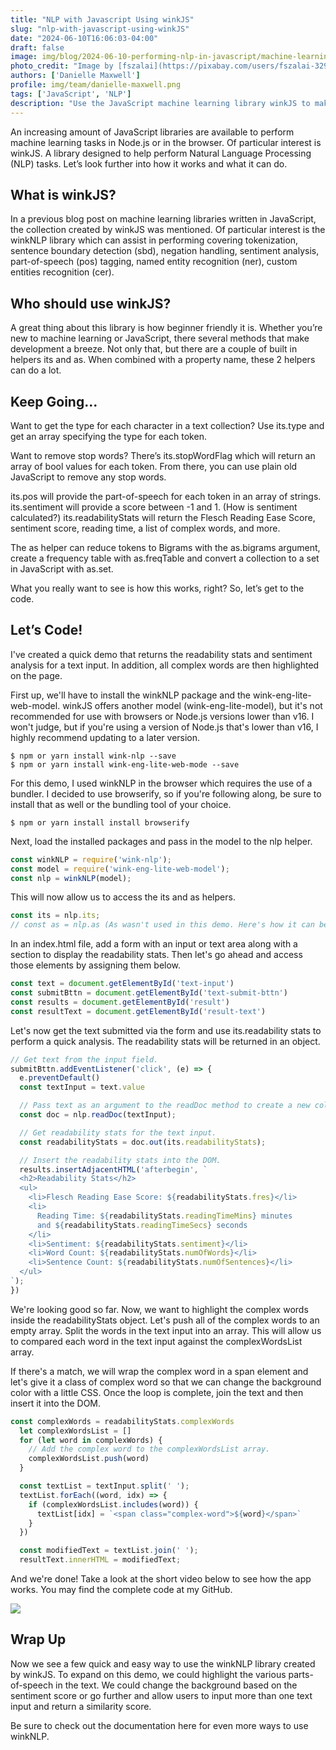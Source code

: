 ```yaml
---
title: "NLP with Javascript Using winkJS"
slug: "nlp-with-javascript-using-winkJS"
date: "2024-06-10T16:06:03-04:00"
draft: false
image: img/blog/2024-06-10-performing-nlp-in-javascript/machine-learning-robot.webp
photo_credit: "Image by [fszalai](https://pixabay.com/users/fszalai-32964329/?utm_source=link-attribution&utm_medium=referral&utm_campaign=image&utm_content=7770312) from [Pixabay](https://pixabay.com//?utm_source=link-attribution&utm_medium=referral&utm_campaign=image&utm_content=7770312)"
authors: ['Danielle Maxwell']
profile: img/team/danielle-maxwell.png
tags: ['JavaScript', 'NLP']
description: "Use the JavaScript machine learning library winkJS to make Natural Language Processing (NLP) beginner friendly."
---
```


An increasing amount of JavaScript libraries are available to perform machine learning tasks in Node.js or in the browser. Of particular interest is winkJS. A library designed to help perform Natural Language Processing (NLP) tasks. Let’s look further into how it works and what it can do.

<!--more-->

## What is winkJS?
In a previous blog post on machine learning libraries written in JavaScript, the collection created by winkJS was mentioned. Of particular interest is the winkNLP library which can assist in performing covering tokenization, sentence boundary detection (sbd), negation handling, sentiment analysis, part-of-speech (pos) tagging, named entity recognition (ner), custom entities recognition (cer).


## Who should use winkJS?
A great thing about this library is how beginner friendly it is. Whether you’re new to machine learning or JavaScript, there several methods that make development a breeze. Not only that, but there are a couple of built in helpers its and as. When combined with a property name, these 2 helpers can do a lot.

## Keep Going...
Want to get the type for each character in a text collection? Use its.type and get an array specifying the type for each token.

Want to remove stop words? There’s its.stopWordFlag which will return an array of bool values for each token. From there, you can use plain old JavaScript to remove any stop words.

its.pos will provide the part-of-speech for each token in an array of strings.
its.sentiment will provide a score between -1 and 1. (How is sentiment calculated?)
its.readabilityStats will return the Flesch Reading Ease Score, sentiment score, reading time, a list of complex words, and more.

The as helper can reduce tokens to Bigrams with the as.bigrams argument, create a frequency table with as.freqTable and convert a collection to a set in JavaScript with as.set.

What you really want to see is how this works, right? So, let’s get to the code.

## Let’s Code!

I've created a quick demo that returns the readability stats and sentiment analysis for a text input. In addition, all complex words are then highlighted on the page.

First up, we'll have to install the winkNLP package and the wink-eng-lite-web-model. winkJS offers another model (wink-eng-lite-model), but it's not recommended for use with browsers or Node.js versions lower than v16. I won't judge, but if you're using a version of Node.js that's lower than v16, I highly recommend updating to a later version.

```
$ npm or yarn install wink-nlp --save
$ npm or yarn install wink-eng-lite-web-mode --save
```

For this demo, I used winkNLP in the browser which requires the use of a bundler. I decided to use browserify, so if you're following along, be sure to install that as well or the bundling tool of your choice.

```
$ npm or yarn install install browserify
```

Next, load the installed packages and pass in the model to the nlp helper.

```javascript
const winkNLP = require('wink-nlp');
const model = require('wink-eng-lite-web-model');
const nlp = winkNLP(model);
```

This will now allow us to access the its and as helpers.

```javascript
const its = nlp.its;
// const as = nlp.as (As wasn't used in this demo. Here's how it can be accessed.)
```

In an index.html file, add a form with an input or text area along with a section to display the readability stats. Then let's go ahead and access those elements by assigning them below.


```javascript
const text = document.getElementById('text-input')
const submitBttn = document.getElementById('text-submit-bttn')
const results = document.getElementById('result')
const resultText = document.getElementById('result-text')
```

Let's now get the text submitted via the form and use its.readability stats to perform a quick analysis. The readability stats will be returned in an object.

```javascript
// Get text from the input field.
submitBttn.addEventListener('click', (e) => {
  e.preventDefault()
  const textInput = text.value

  // Pass text as an argument to the readDoc method to create a new collection.
  const doc = nlp.readDoc(textInput);

  // Get readability stats for the text input.
  const readabilityStats = doc.out(its.readabilityStats);

  // Insert the readability stats into the DOM.
  results.insertAdjacentHTML('afterbegin', `
  <h2>Readability Stats</h2>
  <ul>
    <li>Flesch Reading Ease Score: ${readabilityStats.fres}</li>
    <li>
      Reading Time: ${readabilityStats.readingTimeMins} minutes 
      and ${readabilityStats.readingTimeSecs} seconds
    </li>
    <li>Sentiment: ${readabilityStats.sentiment}</li>
    <li>Word Count: ${readabilityStats.numOfWords}</li>
    <li>Sentence Count: ${readabilityStats.numOfSentences}</li>
  </ul>
`);
})
```

We're looking good so far. Now, we want to highlight the complex words inside the readabilityStats object. Let's push all of the complex words to an empty array. Split the words in the text input into an array. This will allow us to compared each word in the text input against the complexWordsList array. 

If there's a match, we will wrap the complex word in a span element and let's give it a class of complex word so that we can change the background color with a little CSS. Once the loop is complete, join the text and then insert it into the DOM.

```javascript
const complexWords = readabilityStats.complexWords
  let complexWordsList = []
  for (let word in complexWords) {
    // Add the complex word to the complexWordsList array.
    complexWordsList.push(word)
  }

  const textList = textInput.split(' ');
  textList.forEach((word, idx) => {
    if (complexWordsList.includes(word)) {
      textList[idx] = `<span class="complex-word">${word}</span>`
    }
  })

  const modifiedText = textList.join(' ');
  resultText.innerHTML = modifiedText;
```

And we're done! Take a look at the short video below to see how the app works. You may find the complete code at my GitHub.

<img src="img/blog/2024-06-10-performing-nlp-in-javascript/wink-nlp-demo.gif" style="margin: 0 auto" />

## Wrap Up
Now we see a few quick and easy way to use the winkNLP library created by winkJS. To expand on this demo, we could highlight the various parts-of-speech in the text. We could change the background based on the sentiment score or go further and allow users to input more than one text input and return a similarity score.

Be sure to check out the documentation here for even more ways to use winkNLP.



